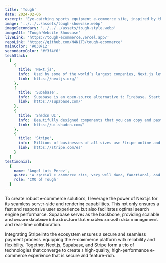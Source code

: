 ```yaml
---
title: 'Tough'
date: 2024-02-06
excerpt: 'Eye-catching sports equipment e-commerce site, inspired by the Everlast website and built with these technologies:'
image: '../../../assets/tough-showcase.webp'
imageSecondary: '../../../assets/tough-style.webp'
imageAlt: 'Tough Website Showcase'
liveLink: 'https://tough-ecommerce.vercel.app/'
repoLink: 'https://github.com/N4N1T0/tough-ecommerce'
mainColor: '#030712'
secondaryColor: '#f3f4f6'
techStack:
  [
    {
      title: 'Next.js',
      info: 'Used by some of the world’s largest companies, Next.js lets you build full web applications by extending the latest features of React and integrating powerful Rust-based JavaScript tools for the fastest builds.',
      link: 'https://nextjs.org/'
    },
    {
      title: 'Supabase',
      info: 'Supabase is an open-source alternative to Firebase. Start your project with a Postgres database, Authentication, instant APIs, Edge Functions, real-time subscriptions, storage, and Vector embeddings.',
      link: 'https://supabase.com/'
    },
    {
      title: 'Shadcn UI',
      info: 'Beautifully designed components that you can copy and paste into your applications. Accessible. Customizable. Open source.',
      link: 'https://ui.shadcn.com/'
    },
    {
      title: 'Stripe',
      info: 'Millions of businesses of all sizes use Stripe online and in person to accept payments, send transfers, automate financial processes, and ultimately drive revenue.',
      link: 'https://stripe.com/es'
    }
  ]
testimonial:
  {
    name: 'Angel Luis Perez',
    quote: 'A special e-commerce site, very well done, functional, and aesthetically pleasing for customers. Every time it’s used, it’s a great success.',
    role: 'CMO of Tough'
  }
---
```


To create robust e-commerce solutions, I leverage the power of Next.js for its seamless server-side and rendering capabilities. This not only ensures a fast and responsive user experience but also facilitates optimal search engine performance. Supabase serves as the backbone, providing scalable and secure database infrastructure that enables smooth data management and real-time collaboration.

Integrating Stripe into the ecosystem ensures a secure and seamless payment process, equipping the e-commerce platform with reliability and flexibility. Together, Next.js, Supabase, and Stripe form a trio of technologies that converge to create a high-quality, high-performance e-commerce experience that is secure and feature-rich.
